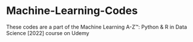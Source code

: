 # Machine-Learning-Codes
These codes are a part of the Machine Learning A-Z™: Python & R in Data Science [2022] course on Udemy
